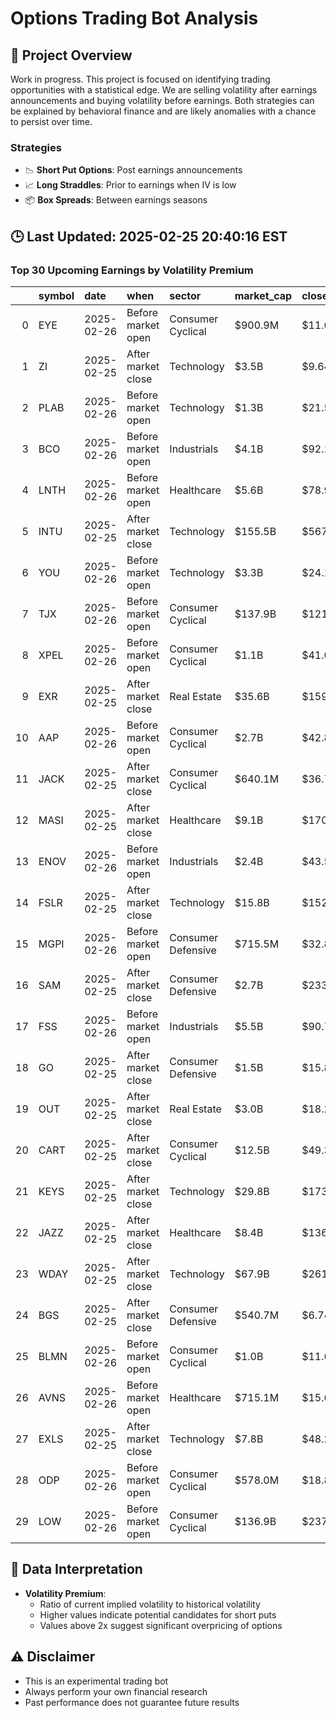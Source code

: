 # Options Trading Bot Analysis

## 🚀 Project Overview
Work in progress. This project is focused on identifying trading opportunities with a statistical edge.
We are selling volatility after earnings announcements and buying volatility before earnings.
Both strategies can be explained by behavioral finance and are likely anomalies with a chance to persist over time.

### Strategies
- 📉 **Short Put Options**: Post earnings announcements
- 📈 **Long Straddles**: Prior to earnings when IV is low
- 📦 **Box Spreads**: Between earnings seasons

## 🕒 Last Updated: 2025-02-25 20:40:16 EST

### Top 30 Upcoming Earnings by Volatility Premium

|    | symbol   | date       | when               | sector             | market_cap   | close   | hv_current   | iv_current   | vol_premium   |
|---:|:---------|:-----------|:-------------------|:-------------------|:-------------|:--------|:-------------|:-------------|:--------------|
|  0 | EYE      | 2025-02-26 | Before market open | Consumer Cyclical  | $900.9M      | $11.66  | 34.76%       | 106.70%      | 3.07x         |
|  1 | ZI       | 2025-02-25 | After market close | Technology         | $3.5B        | $9.64   | 31.58%       | 84.36%       | 2.67x         |
|  2 | PLAB     | 2025-02-26 | Before market open | Technology         | $1.3B        | $21.57  | 23.79%       | 61.34%       | 2.58x         |
|  3 | BCO      | 2025-02-26 | Before market open | Industrials        | $4.1B        | $92.18  | 22.32%       | 45.51%       | 2.04x         |
|  4 | LNTH     | 2025-02-26 | Before market open | Healthcare         | $5.6B        | $78.95  | 40.38%       | 81.99%       | 2.03x         |
|  5 | INTU     | 2025-02-25 | After market close | Technology         | $155.5B      | $567.24 | 19.47%       | 39.44%       | 2.03x         |
|  6 | YOU      | 2025-02-26 | Before market open | Technology         | $3.3B        | $24.13  | 36.71%       | 74.22%       | 2.02x         |
|  7 | TJX      | 2025-02-26 | Before market open | Consumer Cyclical  | $137.9B      | $121.47 | 13.90%       | 26.58%       | 1.91x         |
|  8 | XPEL     | 2025-02-26 | Before market open | Consumer Cyclical  | $1.1B        | $41.02  | 36.17%       | 68.90%       | 1.90x         |
|  9 | EXR      | 2025-02-25 | After market close | Real Estate        | $35.6B       | $159.04 | 16.72%       | 30.72%       | 1.84x         |
| 10 | AAP      | 2025-02-26 | Before market open | Consumer Cyclical  | $2.7B        | $42.81  | 38.98%       | 71.43%       | 1.83x         |
| 11 | JACK     | 2025-02-25 | After market close | Consumer Cyclical  | $640.1M      | $36.78  | 37.46%       | 66.14%       | 1.77x         |
| 12 | MASI     | 2025-02-25 | After market close | Healthcare         | $9.1B        | $170.72 | 30.44%       | 53.65%       | 1.76x         |
| 13 | ENOV     | 2025-02-26 | Before market open | Industrials        | $2.4B        | $43.53  | 29.94%       | 51.03%       | 1.70x         |
| 14 | FSLR     | 2025-02-25 | After market close | Technology         | $15.8B       | $152.91 | 39.12%       | 65.83%       | 1.68x         |
| 15 | MGPI     | 2025-02-26 | Before market open | Consumer Defensive | $715.5M      | $32.83  | 38.12%       | 63.24%       | 1.66x         |
| 16 | SAM      | 2025-02-25 | After market close | Consumer Defensive | $2.7B        | $233.83 | 31.15%       | 51.18%       | 1.64x         |
| 17 | FSS      | 2025-02-26 | Before market open | Industrials        | $5.5B        | $90.78  | 25.88%       | 41.49%       | 1.60x         |
| 18 | GO       | 2025-02-25 | After market close | Consumer Defensive | $1.5B        | $15.80  | 42.38%       | 67.23%       | 1.59x         |
| 19 | OUT      | 2025-02-25 | After market close | Real Estate        | $3.0B        | $18.22  | 27.08%       | 42.53%       | 1.57x         |
| 20 | CART     | 2025-02-25 | After market close | Consumer Cyclical  | $12.5B       | $49.36  | 37.26%       | 58.20%       | 1.56x         |
| 21 | KEYS     | 2025-02-25 | After market close | Technology         | $29.8B       | $173.47 | 28.25%       | 43.61%       | 1.54x         |
| 22 | JAZZ     | 2025-02-25 | After market close | Healthcare         | $8.4B        | $136.69 | 24.79%       | 38.24%       | 1.54x         |
| 23 | WDAY     | 2025-02-25 | After market close | Technology         | $67.9B       | $261.81 | 30.33%       | 45.82%       | 1.51x         |
| 24 | BGS      | 2025-02-25 | After market close | Consumer Defensive | $540.7M      | $6.74   | 41.95%       | 63.16%       | 1.51x         |
| 25 | BLMN     | 2025-02-26 | Before market open | Consumer Cyclical  | $1.0B        | $11.66  | 45.70%       | 67.34%       | 1.47x         |
| 26 | AVNS     | 2025-02-26 | Before market open | Healthcare         | $715.1M      | $15.63  | 38.06%       | 55.63%       | 1.46x         |
| 27 | EXLS     | 2025-02-25 | After market close | Technology         | $7.8B        | $48.21  | 27.54%       | 40.25%       | 1.46x         |
| 28 | ODP      | 2025-02-26 | Before market open | Consumer Cyclical  | $578.0M      | $18.86  | 47.74%       | 69.07%       | 1.45x         |
| 29 | LOW      | 2025-02-26 | Before market open | Consumer Cyclical  | $136.9B      | $237.08 | 22.49%       | 31.37%       | 1.39x         |

## 📝 Data Interpretation

- **Volatility Premium**: 
  - Ratio of current implied volatility to historical volatility
  - Higher values indicate potential candidates for short puts
  - Values above 2x suggest significant overpricing of options

## ⚠️ Disclaimer
- This is an experimental trading bot
- Always perform your own financial research
- Past performance does not guarantee future results
